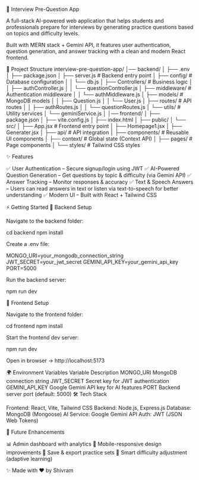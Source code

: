 🚀 Interview Pre-Question App

A full-stack AI-powered web application that helps students and professionals
prepare for interviews by generating practice questions based on topics and difficulty levels.

Built with MERN stack + Gemini API, it features user authentication, question generation, and answer tracking
with a clean and modern React frontend.

📂 Project Structure
interview-pre-question-app/
│── backend/
│   ├── .env
│   ├── package.json
│   ├── server.js              # Backend entry point
│   ├── config/                # Database configuration
│   │   └── db.js
│   ├── Controllers/           # Business logic
│   │   ├── authController.js
│   │   └── questionController.js
│   ├── middleware/            # Authentication middleware
│   │   └── authMiddleware.js
│   ├── models/                # MongoDB models
│   │   ├── Question.js
│   │   └── User.js
│   ├── routes/                # API routes
│   │   ├── authRoutes.js
│   │   └── questionRoutes.js
│   └── utils/                 # Utility services
│       └── geminiService.js
│
│── frontend/
│   ├── package.json
│   ├── vite.config.js
│   ├── index.html
│   ├── public/
│   └── src/
│       ├── App.jsx            # Frontend entry point
│       ├── Homepage1.jsx
│       ├── Generater.jsx
│       ├── api/               # API integration
│       ├── components/        # Reusable UI components
│       ├── context/           # Global state (Context API)
│       ├── pages/             # Page components
│       └── styles/            # Tailwind CSS styles

✨ Features

✅ User Authentication – Secure signup/login using JWT
✅ AI-Powered Question Generation – Get questions by topic & difficulty (via Gemini API)
✅ Answer Tracking – Monitor responses & accuracy
✅ Text & Speech Answers – Users can read answers in text or listen via text-to-speech for better understanding
✅ Modern UI – Built with React + Tailwind CSS

⚡ Getting Started
🔹 Backend Setup

Navigate to the backend folder:

cd backend
npm install


Create a .env file:

MONGO_URI=your_mongodb_connection_string
JWT_SECRET=your_jwt_secret
GEMINI_API_KEY=your_gemini_api_key
PORT=5000


Run the backend server:

npm run dev

🔹 Frontend Setup

Navigate to the frontend folder:

cd frontend
npm install


Start the frontend dev server:

npm run dev


Open in browser → http://localhost:5173

🌍 Environment Variables
Variable	Description
MONGO_URI	MongoDB connection string
JWT_SECRET	Secret key for JWT authentication
GEMINI_API_KEY	Google Gemini API key for AI features
PORT	Backend server port (default: 5000)
🛠️ Tech Stack

Frontend: React, Vite, Tailwind CSS
Backend: Node.js, Express.js
Database: MongoDB (Mongoose)
AI Service: Google Gemini API
Auth: JWT (JSON Web Tokens)

📌 Future Enhancements

📊 Admin dashboard with analytics
📱 Mobile-responsive design improvements
📑 Save & export practice sets
🎯 Smart difficulty adjustment (adaptive learning)


✨ Made with ❤️ by Shivram 
